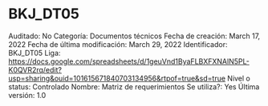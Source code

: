 # BKJ_DT05

Auditado: No
Categoría: Documentos técnicos
Fecha de creación: March 17, 2022
Fecha de última modificación: March 29, 2022
Identificador: BKJ_DT05
Liga: https://docs.google.com/spreadsheets/d/1geuVnd1ByaFLBXFXNAlN5PL-K0QVR2rq/edit?usp=sharing&ouid=101615671840703134956&rtpof=true&sd=true
Nivel o status: Controlado
Nombre: Matriz de requerimientos
Se utiliza?: Yes
Última versión: 1.0